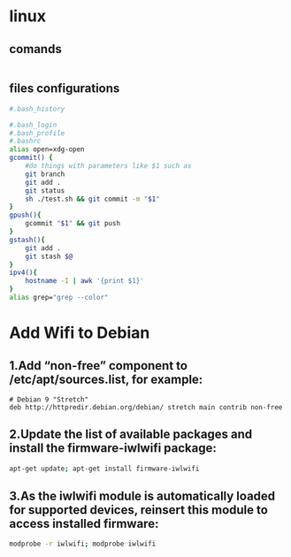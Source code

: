 # linux
## comands
```sh

```
## files configurations
```bash
#.bash_history  

#.bash_login  
#.bash_profile  
#.bashrc
alias open=xdg-open
gcommit() {
    #do things with parameters like $1 such as
    git branch
    git add .
    git status
    sh ./test.sh && git commit -m "$1"
}
gpush(){
    gcommit "$1" && git push
}
gstash(){
    git add .
    git stash $@
}
ipv4(){
    hostname -I | awk '{print $1}'
}
alias grep="grep --color"

```
# Add Wifi to Debian
## 1.Add “non-free” component to /etc/apt/sources.list, for example:
```
# Debian 9 "Stretch"
deb http://httpredir.debian.org/debian/ stretch main contrib non-free
```
## 2.Update the list of available packages and install the firmware-iwlwifi package:
```sh
apt-get update; apt-get install firmware-iwlwifi
```
## 3.As the iwlwifi module is automatically loaded for supported devices, reinsert this module to access installed firmware:
```sh
modprobe -r iwlwifi; modprobe iwlwifi
```
